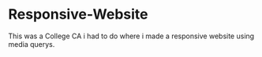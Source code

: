 # Responsive-Website
This was a College CA i had to do where i made a responsive website using media querys.
